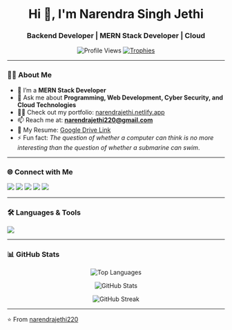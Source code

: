 <h1 align="center">Hi 👋, I'm Narendra Singh Jethi</h1>
<h3 align="center">Backend Developer | MERN Stack Developer | Cloud </h3>

<p align="center">
  <img src="https://komarev.com/ghpvc/?username=narendrajethi220&label=Profile%20Views&color=0e75b6&style=flat" alt="Profile Views" />
  <a href="https://github.com/ryo-ma/github-profile-trophy"><img src="https://github-profile-trophy.vercel.app/?username=narendrajethi220&theme=onedark&margin-w=10&margin-h=10&column=7" alt="Trophies" /></a>
</p>

---

### 👨‍💻 About Me  
- 🌱 I’m a **MERN Stack Developer**  
- 💬 Ask me about **Programming, Web Development, Cyber Security, and Cloud Technologies**  
- 👨‍💻 Check out my portfolio: [narendrajethi.netlify.app](https://narendrajethi.netlify.app/)  
- 📫 Reach me at: **narendrajethi220@gmail.com**  
- 📄 My Resume: [Google Drive Link](https://drive.google.com/file/d/19FSO0JiuPxP6sstDrHYrtuSzWpfkUioT/view?usp=sharing)  
- ⚡ Fun fact: *The question of whether a computer can think is no more interesting than the question of whether a submarine can swim*.  

---

### 🌐 Connect with Me  
<p align="left">
<a href="https://linkedin.com/in/narendra-singh-jethi-4b701b195" target="_blank"><img src="https://img.shields.io/badge/LinkedIn-0077B5.svg?&style=for-the-badge&logo=linkedin&logoColor=white" /></a>
<a href="https://instagram.com/_narendrajethi" target="_blank"><img src="https://img.shields.io/badge/Instagram-E4405F.svg?&style=for-the-badge&logo=instagram&logoColor=white" /></a>
<a href="https://www.hackerrank.com/narendrajethi220" target="_blank"><img src="https://img.shields.io/badge/Hackerrank-2EC866.svg?&style=for-the-badge&logo=hackerrank&logoColor=white" /></a>
<a href="https://www.leetcode.com/narendrajethi" target="_blank"><img src="https://img.shields.io/badge/LeetCode-FFA116.svg?&style=for-the-badge&logo=leetcode&logoColor=white" /></a>
<a href="https://auth.geeksforgeeks.org/user/narendrajethi" target="_blank"><img src="https://img.shields.io/badge/GeeksforGeeks-2F8D46.svg?&style=for-the-badge&logo=geeksforgeeks&logoColor=white" /></a>
</p>

---

### 🛠️ Languages & Tools  
<p align="left"> 
  <img src="https://skillicons.dev/icons?i=html,css,js,react,nodejs,express,mongodb,mysql,java,php,bootstrap,git,linux,azure,gcp,postman" />
</p>

---

### 📊 GitHub Stats  
<p align="center">
  <img src="https://github-readme-stats.vercel.app/api/top-langs?username=narendrajethi220&show_icons=true&locale=en&layout=compact&theme=radical" alt="Top Languages" />
</p>

<p align="center">
  <img src="https://github-readme-stats.vercel.app/api?username=narendrajethi220&show_icons=true&locale=en&theme=radical" alt="GitHub Stats" />
</p>

<p align="center">
  <img src="https://github-readme-streak-stats.herokuapp.com/?user=narendrajethi220&theme=radical" alt="GitHub Streak" />
</p>

---

⭐️ From [narendrajethi220](https://github.com/narendrajethi220)
